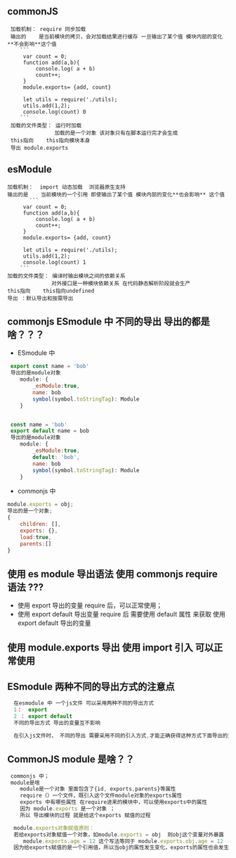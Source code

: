## commonJS

     加载机制： require 同步加载
     输出的    是当前模块的拷贝，会对加载结果进行缓存 一旦输出了某个值 模块内部的变化**不会影响**这个值
        ```
         var count = 0;
         function add(a,b){
             console.log( a + b)
             count++;
         }
         module.exports= {add, count}

         let utils = require('./utils);
         utils.add(1,2);
         console.log(count) 0
        ```
     加载的文件类型： 运行时加载
                   加载的是一个对象 该对象只有在脚本运行完才会生成
     this指向    this指向模块本身
     导出 module.exports

## esModule

    加载机制：  import 动态加载  浏览器原生支持
    输出的是    当前模块的一个引用 即使输出了某个值 模块内部的变化**也会影响** 这个值
           ```
         var count = 0;
         function add(a,b){
             console.log( a + b)
             count++;
         }
         module.exports= {add, count}

         let utils = require('./utils);
         utils.add(1,2);
         console.log(count) 1
        ```
    加载的文件类型： 编译时输出模块之间的依赖关系
                  对外接口是一种模块依赖关系 在代码静态解析阶段就会生产
    this指向    this指向undefined
    导出 ：默认导出和按需导出

## commonjs ESmodule 中 不同的导出 导出的都是啥？？？

- ESmodule 中

```js
 export const name = 'bob'
 导出的是module对象
    module: {
        _esModule:true,
        name: bob
        symbol(symbol.toStringTag): Module
    }


 const name = 'bob'
 export default name = bob
 导出的是module对象
    module: {
        _esModule:true,
        default: 'bob',
        name: bob
        symbol(symbol.toStringTag): Module
    }

```

- commonjs 中

```js
module.exports = obj;
导出的是一个对象;
{
    children: [],
    exports: {},
    load:true,
    parents:[]
}
```

## 使用 es module 导出语法 使用 commonjs require 语法 ???

- 使用 export 导出的变量 require 后，可以正常使用；
- 使用 export default 导出变量 require 后 需要使用 default 属性 来获取 使用 export default 导出的变量

## 使用 module.exports 导出 使用 import 引入 可以正常使用

## ESmodule 两种不同的导出方式的注意点

```js
  在esmodule 中 一个js文件 可以采用两种不同的导出方式
  1：  export
  2 ： export default
  不同的导出方式 导出的变量互不影响

  在引入js文件时， 不同的导出 需要采用不同的引入方式,才能正确获得这种方式下面导出的变量

```

## CommonJS module 是啥？？

```js
 commonjs 中；
 module是啥
    module是一个对象 里面包含了{id, exports,parents}等属性
    require（）一个文件，既引入这个文件module对象的exports属性
    exports 中有哪些属性 在require进来的模块中，可以使用exports中的属性
    因为 module.exports 是一个对象 ；
    所以 导出模块的过程 就是给这个exports 赋值的过程

  module.exports对象赋值原则：
  若给exports对象赋值一个对象，如module.exports = obj  则obj这个变量对外暴露
     module.exports.age = 12 这个写法等同于 module.exports.obj.age = 12
  因为给exports赋值的是一个引用值，所以当obj的属性发生变化，exports的属性也会发生变化
```
